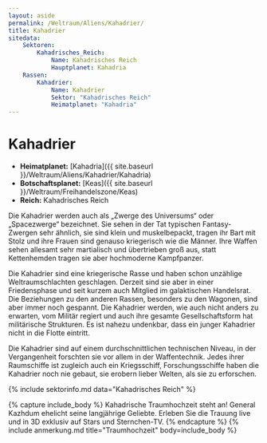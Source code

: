 ```yaml
---
layout: aside
permalink: /Weltraum/Aliens/Kahadrier/
title: Kahadrier
sitedata:
    Sektoren:
        Kahadrisches_Reich:
            Name: Kahadrisches Reich
            Hauptplanet: Kahadria
    Rassen:
        Kahadrier:
            Name: Kahadrier
            Sektor: "Kahadrisches Reich"
            Heimatplanet: "Kahadria"
---
```


# Kahadrier

- **Heimatplanet:** [Kahadria]({{ site.baseurl }}/Weltraum/Aliens/Kahadrier/Kahadria)
- **Botschaftsplanet:** [Keas]({{ site.baseurl }}/Weltraum/Freihandelszone/Keas)
- **Reich:** Kahadrisches Reich

Die Kahadrier werden auch als „Zwerge des Universums“ oder „Spacezwerge“ bezeichnet. Sie sehen in der Tat typischen Fantasy-Zwergen sehr ähnlich, sie sind klein und muskelbepackt, tragen ihr Bart mit Stolz und ihre Frauen sind genauso kriegerisch wie die Männer. Ihre Waffen sehen allesamt sehr martialisch und übertrieben groß aus, statt Kettenhemden tragen sie aber hochmoderne Kampfpanzer.

Die Kahadrier sind eine kriegerische Rasse und haben schon unzählige Weltraumschlachten geschlagen. Derzeit sind sie aber in einer Friedensphase und seit kurzem auch Mitglied im galaktischen Handelsrat. Die Beziehungen zu den anderen Rassen, besonders zu den Wagonen, sind aber immer noch gespannt. Die Kahadrier werden, wie auch nicht anders zu erwarten, vom Militär regiert und auch ihre gesamte Gesellschaftsform hat militärische Strukturen. Es ist nahezu undenkbar, dass ein junger Kahadrier nicht in die Flotte eintritt.

Die Kahadrier sind auf einem durchschnittlichen technischen Niveau, in der Vergangenheit forschten sie vor allem in der Waffentechnik. Jedes ihrer Raumschiffe ist zugleich auch ein Kriegsschiff, Forschungsschiffe haben die Kahadrier noch nie gebaut, sie erobern lieber Welten, als sie zu erforschen.

{% include sektorinfo.md data="Kahadrisches Reich" %}

{% capture include_body %}
Kahadrische Traumhochzeit steht an! General Kazhdum ehelicht seine langjährige Geliebte. Erleben Sie die Trauung live und in 3D exklusiv auf Stars und Sternchen-TV.
{% endcapture %}
{% include anmerkung.md title="Traumhochzeit" body=include_body %}
